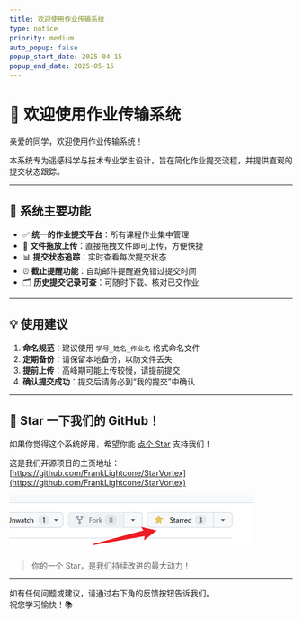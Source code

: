 ```yaml
---
title: 欢迎使用作业传输系统
type: notice
priority: medium
auto_popup: false
popup_start_date: 2025-04-15
popup_end_date: 2025-05-15
---
```


# 🎉 欢迎使用作业传输系统

亲爱的同学，欢迎使用作业传输系统！

本系统专为遥感科学与技术专业学生设计，旨在简化作业提交流程，并提供直观的提交状态跟踪。

---

## 🚀 系统主要功能

- ✅ **统一的作业提交平台**：所有课程作业集中管理
- 📂 **文件拖放上传**：直接拖拽文件即可上传，方便快捷
- 📊 **提交状态追踪**：实时查看每次提交状态
- ⏰ **截止提醒功能**：自动邮件提醒避免错过提交时间
- 🗂️ **历史提交记录可查**：可随时下载、核对已交作业

---

## 💡 使用建议

1. **命名规范**：建议使用 `学号_姓名_作业名` 格式命名文件  
2. **定期备份**：请保留本地备份，以防文件丢失  
3. **提前上传**：高峰期可能上传较慢，请提前提交  
4. **确认提交成功**：提交后请务必到“我的提交”中确认

---

## 🌟 Star 一下我们的 GitHub！

如果你觉得这个系统好用，希望你能 [点个 Star](https://github.com/FrankLightcone/StarVortex) 支持我们！

这是我们开源项目的主页地址：[https://github.com/FrankLightcone/StarVortex](https://github.com/FrankLightcone/StarVortex)

![如何点击 Star](static/img/notifications/star.png)

> 你的一个 Star，是我们持续改进的最大动力！

---

如有任何问题或建议，请通过右下角的反馈按钮告诉我们。  
祝您学习愉快！📚

